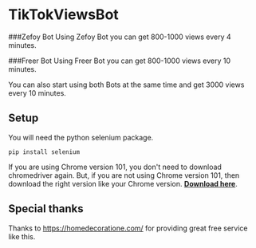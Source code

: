 # TikTokViewsBot

###Zefoy Bot
Using Zefoy Bot you can get 800-1000 views every 4 minutes.

###Freer Bot
Using Freer Bot you can get 800-1000 views every 10 minutes.

You can also start using both Bots at the same time and get 3000 views every 10 minutes.

## Setup
You will need the python selenium package.
```
pip install selenium
```
If you are using Chrome version 101, you don't need to download chromedriver again. But, if you are not using Chrome version 101, then download the right version like your Chrome version. [**Download here**](https://chromedriver.chromium.org/downloads).

## Special thanks
Thanks to https://homedecoratione.com/ for providing great free service like this.
